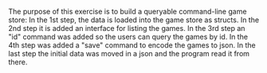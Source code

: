 The purpose of this exercise is to build a queryable command-line game store:
In the 1st step, the data is loaded into the game store as structs.
In the 2nd step it is added an interface for listing the games.
In the 3rd step an "id" command was added so the users can query the games by id.
In the 4th step was added a "save" command to encode the games to json.
In the last step the initial data was moved in a json and the program read it from there.
